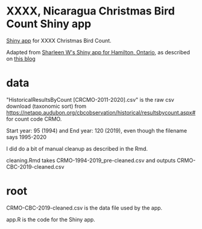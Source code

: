 # XXXX, Nicaragua Christmas Bird Count Shiny app

[Shiny app](https://fhjoyce.shinyapps.io/CRMO-CBC) for XXXX Christmas Bird Count. 

Adapted from [Sharleen W's Shiny app for Hamilton, Ontario](https://sharleenw.shinyapps.io/hamilton_cbc_shiny/), as described on [this blog]( https://sharleenw.rbind.io/2019/03/24/hamilton-cbc-part-3/)

# data

"HistoricalResultsByCount [CRCMO-2011-2020].csv" is the raw csv download (taxonomic sort) from https://netapp.audubon.org/cbcobservation/historical/resultsbycount.aspx# for count code CRMO.

Start year: 95 (1994) and End year: 120 (2019), even though the filename says 1995-2020

I did do a bit of manual cleanup as described in the Rmd.

cleaning.Rmd takes CRMO-1994-2019_pre-cleaned.csv and outputs CRMO-CBC-2019-cleaned.csv

# root
CRMO-CBC-2019-cleaned.csv is the data file used by the app.

app.R is the code for the Shiny app.
